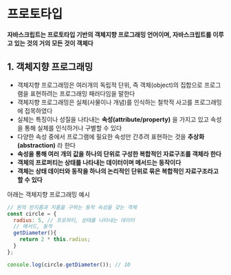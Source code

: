 # 프로토타입
**자바스크립트는 프로토타입 기반의 객체지향 프로그래밍 언어이며, 자바스크립트를 이루고 있는 것의 거의 모든 것이 객체다**

## 1. 객체지향 프로그래밍
- 객체지향 프로그래밍은 여러개의 독립적 단위, 즉 객체(object)의 집합으로 프로그램을 표현하려는 프로그래밍 패러다임을 말한다
- 객체지향 프로그래밍은 실체(사물이나 개념)를 인식하는 철학적 사고를 프로그래밍에 접목하였다
- 실체는 특징이나 성질을 나타내는 **속성(attribute/property)** 을 가지고 있고 속성을 통해 실체를 인식하거나 구별할 수 있다
- 다양한 속성 중에서 프로그램에 필요한 속성만 간추려 표현하는 것을 **추상화(abstraction)** 라 한다
- **속성을 통해 여러 개의 값을 하나의 단위로 구성한 복합적인 자료구조를 객체라 한다**
- **객체의 프로퍼티는 상태를 나타내는 데이터이며 메서드는 동작이다**
- **객체는 상태 데이터와 동작을 하나의 논리적인 단위로 묶은 복합적인 자료구조라고 할 수 있다**

아래는 객체지향 프로그래밍 예시
```js
// 원의 반지름과 지름을 구하는 동작 속성을 갖는 객체
const circle = {
  radius: 5, // 프로퍼티, 상태를 나타내는 데이터
  // 메서드, 동작
  getDiameter(){
    return 2 * this.radius;
  }
};

console.log(circle.getDiameter()); // 10
```
